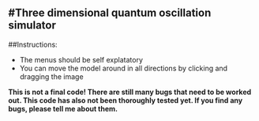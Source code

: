 #Three dimensional quantum oscillation simulator
-----------------

##Instructions:
* The menus should be self explatatory
* You can move the model around in all directions by clicking and dragging the image

**This is not a final code! There are still many bugs that need to be worked out. This code has also not been thoroughly tested yet. If you find any bugs, please tell me about them.**

